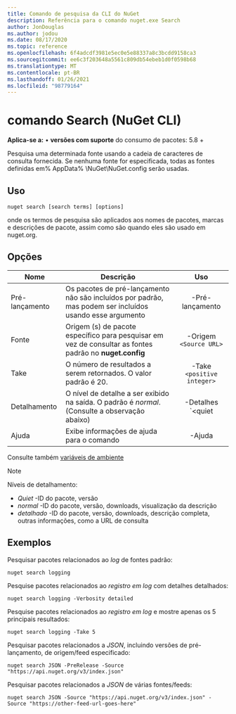 ```yaml
---
title: Comando de pesquisa da CLI do NuGet
description: Referência para o comando nuget.exe Search
author: JonDouglas
ms.author: jodou
ms.date: 08/17/2020
ms.topic: reference
ms.openlocfilehash: 6f4adcdf3981e5ec0e5e88337a8c3bcdd9158ca3
ms.sourcegitcommit: ee6c3f203648a5561c809db54ebeb1d0f0598b68
ms.translationtype: MT
ms.contentlocale: pt-BR
ms.lasthandoff: 01/26/2021
ms.locfileid: "98779164"
---
```

# <a name="search-command-nuget-cli"></a>comando Search (NuGet CLI)

**Aplica-se a:** &bullet; **versões com suporte** do consumo de pacotes: 5.8 +

Pesquisa uma determinada fonte usando a cadeia de caracteres de consulta fornecida. Se nenhuma fonte for especificada, todas as fontes definidas em% AppData% \NuGet\NuGet.config serão usadas.

## <a name="usage"></a>Uso

```cli
nuget search [search terms] [options]
```

onde os termos de pesquisa são aplicados aos nomes de pacotes, marcas e descrições de pacote, assim como são quando eles são usado em nuget.org.

## <a name="options"></a>Opções

| Nome | Descrição | Uso |
| ---  |     ---     |  :-:  |
| Pré-lançamento | Os pacotes de pré-lançamento não são incluídos por padrão, mas podem ser incluídos usando esse argumento | -Pré-lançamento |
| Fonte | Origem (s) de pacote específico para pesquisar em vez de consultar as fontes padrão no __nuget.config__ | -Origem `<Source URL>`|
| Take | O número de resultados a serem retornados. O valor padrão é 20. | -Take `<positive integer>` |
| Detalhamento | O nível de detalhe a ser exibido na saída. O padrão é _normal_. (Consulte a observação abaixo)  | -Detalhes `<quiet|normal|detailed>` |
| Ajuda | Exibe informações de ajuda para o comando | -Ajuda |

Consulte também [variáveis de ambiente](cli-ref-environment-variables.md)

> [!NOTE] 
> Níveis de detalhamento:
> * _Quiet_ -ID do pacote, versão
> * _normal_ -ID do pacote, versão, downloads, visualização da descrição
> * _detalhado_ -ID do pacote, versão, downloads, descrição completa, outras informações, como a URL de consulta

## <a name="examples"></a>Exemplos

Pesquisar pacotes relacionados ao *log* de fontes padrão:
```
nuget search logging
```
Pesquise pacotes relacionados ao *registro em log* com detalhes detalhados:
```
nuget search logging -Verbosity detailed
```
Pesquise pacotes relacionados ao *registro em log* e mostre apenas os 5 principais resultados:
```
nuget search logging -Take 5
```
Pesquisar pacotes relacionados a *JSON*, incluindo versões de pré-lançamento, de origem/feed especificado:
```
nuget search JSON -PreRelease -Source "https://api.nuget.org/v3/index.json"
```
Pesquisar pacotes relacionados a *JSON* de várias fontes/feeds:
```
nuget search JSON -Source "https://api.nuget.org/v3/index.json" -Source "https://other-feed-url-goes-here"
```
